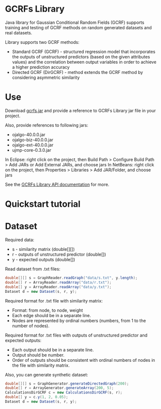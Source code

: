 GCRFs Library
=====================
Java library for Gaussian Conditional Random Fields (GCRF) supports training and testing of GCRF methods on random generated datasets and real datasets.

Library supports two GCRF methods:
- Standard GCRF (GCRF) - structured regression model that incorporates the outputs of unstructured predictors (based on the given attributes values) and the correlation between output variables in order to achieve a higher prediction accuracy
- Directed GCRF (DirGCRF) -  method extends the GCRF method by considering asymmetric similarity

Use
=====================

Download <a href="https://github.com/vujicictijana/Library/blob/master/gcrfs.jar?raw=true">gcrfs.jar</a> and provide a reference to GCRFs Library jar file in your project.

Also, provide references to following jars:
- ojalgo-40.0.0.jar
- ojalgo-biz-40.0.0.jar
- ojalgo-ext-40.0.0.jar
- ujmp-core-0.3.0.jar

In Eclipse: right click on the project, then Build Path > Configure Build Path > Add JARs or Add External JARs, and choose jars
In NetBeans: right click on the project, then Properties > Libraries > Add JAR/Folder, and choose jars

See the <a href="http://htmlpreview.github.io/?https://github.com/vujicictijana/Library/blob/master/Library/api/index.html">GCRFs Library API documentation</a> for more.

Quickstart tutorial
=====================

<h1>Dataset </h1>

Required data:
- s - similarity matrix (double[][])
- r - outputs of unstructured predictor (double[])
- y - expected outputs (double[])
   
Read dataset from .txt files:

```java
double[][] s = GraphReader.readGraph("data/s.txt", y.length);
double[] r = ArrayReader.readArray("data/r.txt");
double[] y = ArrayReader.readArray("data/y.txt");
Dataset d = new Dataset(s, r, y);
```

Required format for .txt file with similarity matrix:
- Format: from node, to node, weight
- Each edge should be in a separate line.
- Nodes are represented by ordinal numbers (numbers, from 1 to the number of nodes).

Required format for .txt files with outputs of unstructured predictor and expected outputs:
- Each output should be in a separate line.
- Output should be number.
- Order of outputs should be consistent with ordinal numbers of nodes in the file with similarity matrix.

Also, you can generate synthetic dataset:
```java
double[][] s = GraphGenerator.generateDirectedGraph(200);
double[] r = ArrayGenerator.generateArray(200, 5);
CalculationsDirGCRF c = new CalculationsDirGCRF(s, r);
double[] y = c.y(1, 2, 0.05);
Dataset d = new Dataset(s, r, y);
```
